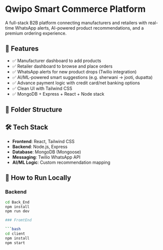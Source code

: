 # Qwipo Smart Commerce Platform

A full-stack B2B platform connecting manufacturers and retailers with real-time WhatsApp alerts, AI-powered product recommendations, and a premium ordering experience.

## 🚀 Features

- ✅ Manufacturer dashboard to add products
- ✅ Retailer dashboard to browse and place orders
- ✅ WhatsApp alerts for new product drops (Twilio integration)
- ✅ AI/ML-powered smart suggestions (e.g. sherwani → jooti, dupatta)
- ✅ Advance payment logic with credit card/net banking options
- ✅ Clean UI with Tailwind CSS
- ✅ MongoDB + Express + React + Node stack

## 📁 Folder Structure


## 🛠️ Tech Stack

- **Frontend**: React, Tailwind CSS
- **Backend**: Node.js, Express
- **Database**: MongoDB (Mongoose)
- **Messaging**: Twilio WhatsApp API
- **AI/ML Logic**: Custom recommendation mapping

## 🧪 How to Run Locally

### Backend

```bash
cd Back_End
npm install
npm run dev

### FromtEnd

```bash
cd client
npm install
npm start